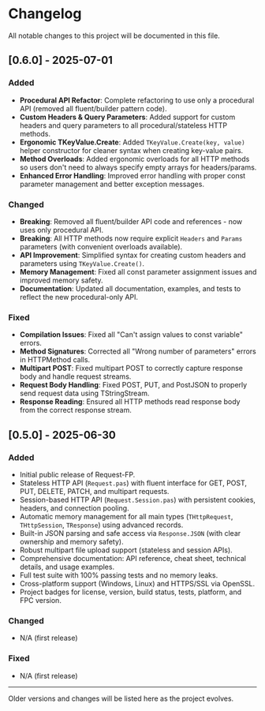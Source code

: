 # Changelog

All notable changes to this project will be documented in this file.

## [0.6.0] - 2025-07-01

### Added

- **Procedural API Refactor**: Complete refactoring to use only a procedural API (removed all fluent/builder pattern code).
- **Custom Headers & Query Parameters**: Added support for custom headers and query parameters to all procedural/stateless HTTP methods.
- **Ergonomic TKeyValue.Create**: Added `TKeyValue.Create(key, value)` helper constructor for cleaner syntax when creating key-value pairs.
- **Method Overloads**: Added ergonomic overloads for all HTTP methods so users don't need to always specify empty arrays for headers/params.
- **Enhanced Error Handling**: Improved error handling with proper const parameter management and better exception messages.

### Changed

- **Breaking**: Removed all fluent/builder API code and references - now uses only procedural API.
- **Breaking**: All HTTP methods now require explicit `Headers` and `Params` parameters (with convenient overloads available).
- **API Improvement**: Simplified syntax for creating custom headers and parameters using `TKeyValue.Create()`.
- **Memory Management**: Fixed all const parameter assignment issues and improved memory safety.
- **Documentation**: Updated all documentation, examples, and tests to reflect the new procedural-only API.

### Fixed

- **Compilation Issues**: Fixed all "Can't assign values to const variable" errors.
- **Method Signatures**: Corrected all "Wrong number of parameters" errors in HTTPMethod calls.
- **Multipart POST**: Fixed multipart POST to correctly capture response body and handle request streams.
- **Request Body Handling**: Fixed POST, PUT, and PostJSON to properly send request data using TStringStream.
- **Response Reading**: Ensured all HTTP methods read response body from the correct response stream.

## [0.5.0] - 2025-06-30

### Added

- Initial public release of Request-FP.
- Stateless HTTP API (`Request.pas`) with fluent interface for GET, POST, PUT, DELETE, PATCH, and multipart requests.
- Session-based HTTP API (`Request.Session.pas`) with persistent cookies, headers, and connection pooling.
- Automatic memory management for all main types (`THttpRequest`, `THttpSession`, `TResponse`) using advanced records.
- Built-in JSON parsing and safe access via `Response.JSON` (with clear ownership and memory safety).
- Robust multipart file upload support (stateless and session APIs).
- Comprehensive documentation: API reference, cheat sheet, technical details, and usage examples.
- Full test suite with 100% passing tests and no memory leaks.
- Cross-platform support (Windows, Linux) and HTTPS/SSL via OpenSSL.
- Project badges for license, version, build status, tests, platform, and FPC version.

### Changed
- N/A (first release)

### Fixed
- N/A (first release)

---

Older versions and changes will be listed here as the project evolves.
